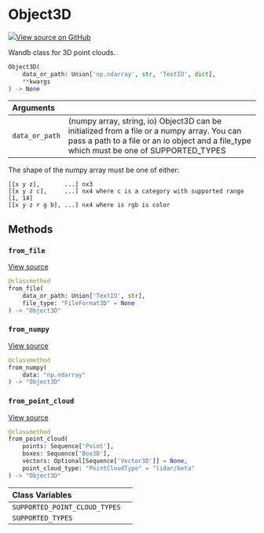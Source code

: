 # Object3D



[![](https://www.tensorflow.org/images/GitHub-Mark-32px.png)View source on GitHub](https://www.github.com/wandb/client/tree/latest/wandb/sdk/data_types/object_3d.py#L76-L316)



Wandb class for 3D point clouds.

```python
Object3D(
    data_or_path: Union['np.ndarray', str, 'TextIO', dict],
    **kwargs
) -> None
```





| Arguments |  |
| :--- | :--- |
|  `data_or_path` |  (numpy array, string, io) Object3D can be initialized from a file or a numpy array. You can pass a path to a file or an io object and a file_type which must be one of SUPPORTED_TYPES |


The shape of the numpy array must be one of either:
```
[[x y z],       ...] nx3
[[x y z c],     ...] nx4 where c is a category with supported range [1, 14]
[[x y z r g b], ...] nx4 where is rgb is color
```

## Methods

<h3 id="from_file"><code>from_file</code></h3>

[View source](https://www.github.com/wandb/client/tree/latest/wandb/sdk/data_types/object_3d.py#L221-L229)

```python
@classmethod
from_file(
    data_or_path: Union['TextIO', str],
    file_type: "FileFormat3D" = None
) -> "Object3D"
```




<h3 id="from_numpy"><code>from_numpy</code></h3>

[View source](https://www.github.com/wandb/client/tree/latest/wandb/sdk/data_types/object_3d.py#L231-L244)

```python
@classmethod
from_numpy(
    data: "np.ndarray"
) -> "Object3D"
```




<h3 id="from_point_cloud"><code>from_point_cloud</code></h3>

[View source](https://www.github.com/wandb/client/tree/latest/wandb/sdk/data_types/object_3d.py#L246-L270)

```python
@classmethod
from_point_cloud(
    points: Sequence['Point'],
    boxes: Sequence['Box3D'],
    vectors: Optional[Sequence['Vector3D']] = None,
    point_cloud_type: "PointCloudType" = "lidar/beta"
) -> "Object3D"
```








| Class Variables |  |
| :--- | :--- |
|  `SUPPORTED_POINT_CLOUD_TYPES`<a id="SUPPORTED_POINT_CLOUD_TYPES"></a> |   |
|  `SUPPORTED_TYPES`<a id="SUPPORTED_TYPES"></a> |   |

